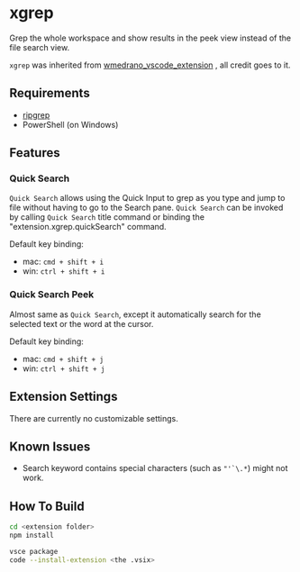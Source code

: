# xgrep

Grep the whole workspace and show results in the peek view instead of the file search view.

`xgrep` was inherited from [wmedrano_vscode_extension](https://github.com/wmedrano/wmedrano_vscode_extension) , all credit goes to it.

## Requirements

* [ripgrep](https://github.com/BurntSushi/ripgrep)
* PowerShell (on Windows)

## Features

### Quick Search

`Quick Search` allows using the Quick Input to grep as you type and jump to
file without having to go to the Search pane.
`Quick Search` can be invoked by calling `Quick Search` title command or
binding the "extension.xgrep.quickSearch" command.

Default key binding:
* mac: `cmd + shift + i`
* win: `ctrl + shift + i`

### Quick Search Peek

Almost same as `Quick Search`, except it automatically search for the selected
text or the word at the cursor.

Default key binding:
* mac: `cmd + shift + j`
* win: `ctrl + shift + j`

## Extension Settings

There are currently no customizable settings.

## Known Issues

* Search keyword contains special characters (such as ``"'`\.*``) might not work.

## How To Build

```bash
cd <extension folder>
npm install

vsce package
code --install-extension <the .vsix>
```

